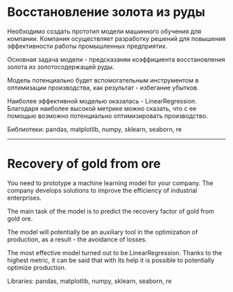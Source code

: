 # **Восстановление золота из руды**

Необходимо создать прототип модели машинного обучения для компании. Компания осуществляет разработку решений для повышения эффективности работы промышленных предприятих.

Основная задача модели - предсказаняи коэффициента восстановления золота из золотосодержащей руды.

Модель потенциально будет вспомогательным инструментом в оптимизации производства, как результат - избегание убытков.

Наиболее эффективной моделью оказалась - LinearRegression. Благодаря наиболее высокой метрике можно сказать, что с ее помощью возможно потенциально оптимизировать производство.

Библиотеки: pandas, matplotlib, numpy, sklearn, seaborn, re
___
# Recovery of gold from ore

You need to prototype a machine learning model for your company. The company develops solutions to improve the efficiency of industrial enterprises.

The main task of the model is to predict the recovery factor of gold from gold ore.

The model will potentially be an auxiliary tool in the optimization of production, as a result - the avoidance of losses.

The most effective model turned out to be LinearRegression. Thanks to the highest metric, it can be said that with its help it is possible to potentially optimize production.

Libraries: pandas, matplotlib, numpy, sklearn, seaborn, re
